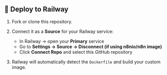 ## 🚀 Deploy to Railway

1. Fork or clone this repository.
2. Connect it as a **Source** for your Railway service:

   * In Railway → open your **Primary** service
   * Go to **Settings → Source → Disconnect (if using n8nio/n8n image)**
   * Click **Connect Repo** and select this GitHub repository
3. Railway will automatically detect the `Dockerfile` and build your custom image.
